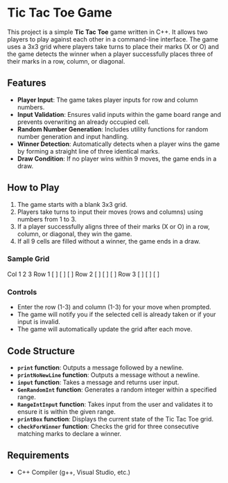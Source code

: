# Tic Tac Toe Game

This project is a simple **Tic Tac Toe** game written in C++. It allows two players to play against each other in a command-line interface. The game uses a 3x3 grid where players take turns to place their marks (X or O) and the game detects the winner when a player successfully places three of their marks in a row, column, or diagonal.

## Features

- **Player Input**: The game takes player inputs for row and column numbers.
- **Input Validation**: Ensures valid inputs within the game board range and prevents overwriting an already occupied cell.
- **Random Number Generation**: Includes utility functions for random number generation and input handling.
- **Winner Detection**: Automatically detects when a player wins the game by forming a straight line of three identical marks.
- **Draw Condition**: If no player wins within 9 moves, the game ends in a draw.

## How to Play

1. The game starts with a blank 3x3 grid.
2. Players take turns to input their moves (rows and columns) using numbers from 1 to 3.
3. If a player successfully aligns three of their marks (X or O) in a row, column, or diagonal, they win the game.
4. If all 9 cells are filled without a winner, the game ends in a draw.

### Sample Grid
Col 1 2 3
Row 1 [ ] [ ] [ ] 
Row 2 [ ] [ ] [ ] 
Row 3 [ ] [ ] [ ]

### Controls

- Enter the row (1-3) and column (1-3) for your move when prompted.
- The game will notify you if the selected cell is already taken or if your input is invalid.
- The game will automatically update the grid after each move.

## Code Structure

- **`print` function**: Outputs a message followed by a newline.
- **`printNoNewLine` function**: Outputs a message without a newline.
- **`input` function**: Takes a message and returns user input.
- **`GenRandomInt` function**: Generates a random integer within a specified range.
- **`RangeIntInput` function**: Takes input from the user and validates it to ensure it is within the given range.
- **`printBox` function**: Displays the current state of the Tic Tac Toe grid.
- **`checkForWinner` function**: Checks the grid for three consecutive matching marks to declare a winner.

## Requirements

- C++ Compiler (g++, Visual Studio, etc.)
